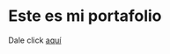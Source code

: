 <h1>Este es mi portafolio</h1>
<p>Dale click <a href="https://danidev-folio.netlify.app/">aquí</a></p>
